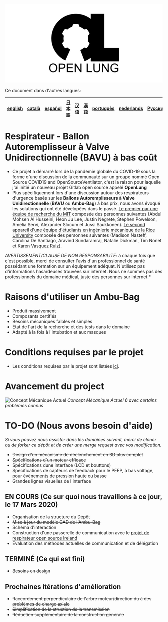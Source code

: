 ![Logo](images/OL_BANNER.png)

Ce document dans d'autres langues:

|[english](README.md)|[català](README-ca.md)|[español](README-es.md)|[日本語](README-ja.md)|[汉语](README-zh-Hans.md)|[漢語](README-zh-Hant.md)|[português](README-pt_BR.md)|[nederlands](README-nl.md)|[Русский](README-ru.md)
|---|---|---|---|---|---|---|---|---|

# Respirateur - Ballon Autoremplisseur à Valve Unidirectionnelle (BAVU) à bas coût

- Ce projet a démarré lors de la pandémie globale du COVID-19 sous la forme d'une discussion de la communauté sur un groupe nommé Open Source COVID19 and OpenSourceVentilator, c'est la raison pour laquelle j'ai initié un nouveau projet Gitlab open source appelé **OpenLung**
- Plus spécifiquement lors d'une discussion autour des respirateurs d'urgence basés sur les **Ballons Autoremplisseurs à Valve Unidirectionnelle** (**BAVU** ou **Ambu-Bag**) à bas prix, nous avons évoqué les solutions qui ont été dévelopées dans le passé. [Le premier par une équipe de recherche du MIT](https://web.mit.edu/2.75/projects/DMD_2010_Al_Husseini.pdf) composée des personnes suivantes (Abdul Mohsen Al Husseini, Heon Ju Lee, Justin Negrete, Stephen Powelson, Amelia Servi, Alexander Slocum et Jussi Saukkonen). [Le second appareil d'une équipe d'étudiants en ingénierie mécanique de la Rice University](http://oedk.rice.edu/Sys/PublicProfile/47585242/1063096) composée des personnes suivantes (Madison Nasteff, Carolina De Santiago, Aravind Sundaramraj, Natalie Dickman, Tim Nonet et Karen Vasquez Ruiz).

*AVERTISSEMENT/CLAUSE DE NON RESPONSABILITÉ*: à chaque fois que c'est possible, merci de consulter l'avis d'un professionnel de santé possédant une formation sur un équipement adéquat. N'utilisez pas d'informations hasardeuses trouvées sur internet. Nous ne sommes pas des professionnels du domaine médical, juste des personnes sur internet.*

# Raisons d'utiliser un Ambu-Bag

- Produit massivement
- Composants certifiés
- Besoins mécaniques faibles et simples
- État de l'art de la recherche et des tests dans le domaine
- Adapté à la fois à l'intubation et aux masques

# Conditions requises par le projet

- Les conditions requises par le projet sont listées [ici](documentation/design-requirements.md).

# Avancement du project

![Concept Mécanique Actuel](images/CONCEPT_6_MECH.png)
*Concept Mécanique Actuel 6 avec certains problèmes connus*

# TO-DO (Nous avons besoin d'aide)

*Si vous pouvez nous assister dans les domaines suivant, merci de cloner ou de forker ce dépôt et de créer une merge request avec vos modification.*

- ~~Design d'un mécanisme de déclenchement en 3D plus complet~~
- ~~Spécifications d'un moteur efficace~~
- Spécifications dune interface (LCD et bouttons)
- Specifications de capteurs de feedback pour le PEEP, à bas voltage, pour évènements de pression haute ou basse
- Grandes lignes visuelles de l'interface

## EN COURS (Ce sur quoi nous travaillons à ce jour, le 17 Mars 2020)

- Organisation de la structure du Dépôt
- ~~Mise à jour du modèle CAD de l'Ambu-Bag~~
- Schéma d'interaction
- Construction d'une passerelle de communication avec le [projet de respirateur open source Ireland](https://opensourceventilator.ie/)
- Évaluation des méthodes actuelles de communication et de délégation

## TERMINÉ (Ce qui est fini)

- ~~Besoins en design~~

## Prochaines itérations d'amélioration


- ~~Raccordement perpendiculaire de l'arbre moteur/direction du à des problèmes de charge axiale~~
- ~~Simplification de la struction de la transmission~~
- ~~Réduction supplémentaire de la construction générale~~
